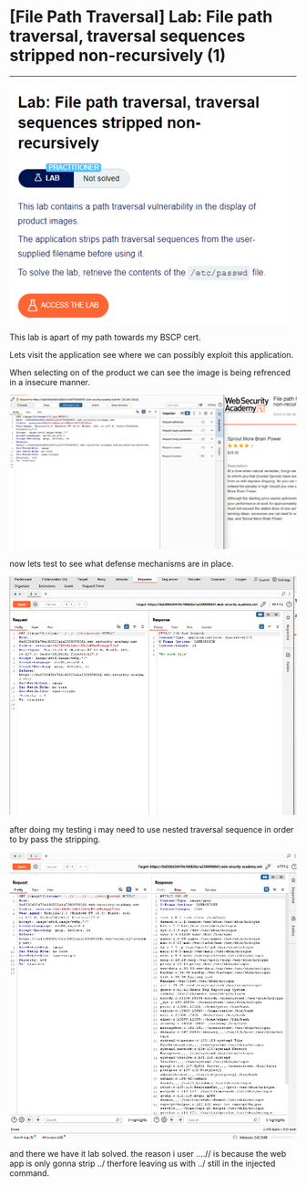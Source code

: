 # [File Path Traversal] Lab: File path traversal, traversal sequences stripped non-recursively (1)

---

![Untitled](%5BFile%20Path%20Traversal%5D%20Lab%20File%20path%20traversal,%20tra%204cfd74b364d14257ba0412ffe1a8179f/Untitled.png)

This lab is apart of my path towards my BSCP cert. 

Lets visit the application see where we can possibly exploit this application. 

When selecting on of the product we can see the image is being refrenced in a insecure manner. 

![Untitled](%5BFile%20Path%20Traversal%5D%20Lab%20File%20path%20traversal,%20tra%204cfd74b364d14257ba0412ffe1a8179f/Untitled%201.png)

now lets test to see what defense mechanisms are in place. 

![Untitled](%5BFile%20Path%20Traversal%5D%20Lab%20File%20path%20traversal,%20tra%204cfd74b364d14257ba0412ffe1a8179f/Untitled%202.png)

after doing my testing i may need to use nested traversal sequence in order to by pass the stripping. 

![Untitled](%5BFile%20Path%20Traversal%5D%20Lab%20File%20path%20traversal,%20tra%204cfd74b364d14257ba0412ffe1a8179f/Untitled%203.png)

and there we have it lab solved. the reason i user ….// is because the web app is only gonna strip ../ therfore leaving us with ../ still in the injected command.